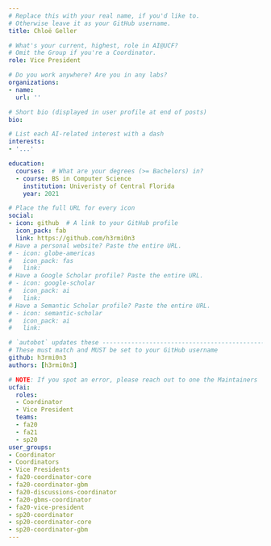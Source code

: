 ```yaml
---
# Replace this with your real name, if you'd like to.
# Otherwise leave it as your GitHub username.
title: Chloë Geller

# What's your current, highest, role in AI@UCF?
# Omit the Group if you're a Coordinator.
role: Vice President

# Do you work anywhere? Are you in any labs?
organizations:
- name:
  url: ''

# Short bio (displayed in user profile at end of posts)
bio:

# List each AI-related interest with a dash
interests:
- '...'

education:
  courses:  # What are your degrees (>= Bachelors) in?
  - course: BS in Computer Science
    institution: Univeristy of Central Florida
    year: 2021

# Place the full URL for every icon
social:
- icon: github  # A link to your GitHub profile
  icon_pack: fab
  link: https://github.com/h3rmi0n3
# Have a personal website? Paste the entire URL.
# - icon: globe-americas
#   icon_pack: fas
#   link: 
# Have a Google Scholar profile? Paste the entire URL.
# - icon: google-scholar
#   icon_pack: ai
#   link: 
# Have a Semantic Scholar profile? Paste the entire URL.
# - icon: semantic-scholar
#   icon_pack: ai
#   link: 

# `autobot` updates these ----------------------------------------------------
# These must match and MUST be set to your GitHub username
github: h3rmi0n3
authors: [h3rmi0n3]

# NOTE: If you spot an error, please reach out to one the Maintainers
ucfai:
  roles:
  - Coordinator
  - Vice President
  teams:
  - fa20
  - fa21
  - sp20
user_groups:
- Coordinator
- Coordinators
- Vice Presidents
- fa20-coordinator-core
- fa20-coordinator-gbm
- fa20-discussions-coordinator
- fa20-gbms-coordinator
- fa20-vice-president
- sp20-coordinator
- sp20-coordinator-core
- sp20-coordinator-gbm
---
```

